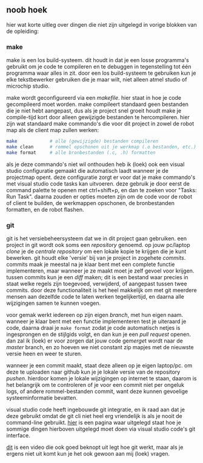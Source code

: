 ## noob hoek

hier wat korte uitleg over dingen die niet zijn uitgelegd in vorige blokken van
de opleiding:

### make

make is een los build-systeem. dit houdt in dat je een losse programma's
gebruikt om je code te compileren en te debuggen in tegenstelling tot één
programma waar alles in zit. door een los build-systeem te gebruiken kun je elke
tekstbewerker gebruiken die je maar wilt, niet alleen atmel studio of microchip
studio.

make wordt geconfigureerd via een _makefile_. hier staat in hoe je code
gecompileerd moet worden. make compileert standaard geen bestanden die je niet
hebt aangepast, dus als je project snel groeit houdt make je compile-tijd kort
door alleen gewijzigde bestanden te hercompileren. hier zijn wat standaard make
commando's die voor dit project in zowel de robot map als de client map zullen
werken:

```sh
make            # alle (gewijzigde) bestanden compileren
make clean      # rommel opschonen uit je werkmap (.o bestanden, etc.)
make format     # alle bronbestanden (.c, .h) formatten
```

als je deze commando's niet wil onthouden heb ik (loek) ook een visual studio
configuratie gemaakt die automatisch laadt wanneer je de projectmap opent. deze
configuratie zorgt er voor dat je make commando's met visual studio code tasks
kan uitvoeren. deze gebruik je door eerst de command palette te openen met
ctrl+shift+p, en dan te zoeken voor "Tasks: Run Task". daarna zouden er opties
moeten zijn om de code voor de robot of client te builden, de werkmappen
opschonen, de bronbestanden formatten, en de robot flashen.

### git

git is het versiebeheersysteem dat we in dit project gaan gebruiken. een project
in git wordt ook soms een _repository_ genoemd. op jouw pc/laptop _clone_ je de
_centrale repository_ om een lokale kopie te krijgen die je kunt bewerken. git
houdt elke 'versie' bij van je project in zogehete _commits_. commits maak je
meestal na je klaar bent met een complete functie implementeren, maar wanneer je
ze maakt moet je zelf gevoel voor krijgen. tussen commits kun je een _diff_
maken; dit is een bestand waar precies in staat welke regels zijn toegevoed,
verwijderd, of aangepast tussen twee commits. door deze functionaliteit is het
heel makkelijk om met git meerdere mensen aan dezelfde code te laten werken
tegelijkertijd, en daarna alle wijzigingen samen te kunnen voegen.

voor gemak werkt iedereen op zijn eigen _branch_, met hun eigen naam. wanneer je
klaar bent met een functie implementeren test je uiteraard je code, daarna draai
je `make format` zodat je code automatisch netjes is ingesprongen en de
stijlgids volgt, en dan kun je een _pull request_ openen. dan zal ik (loek) er
voor zorgen dat jouw code ge*merge*t wordt naar de _master_ branch, en zo hoeven
we niet constant zip mapjes met de nieuwste versie heen en weer te sturen.

wanneer je een commit maakt, staat deze alleen op je eigen laptop/pc. om deze te
uploaden naar github kun je je lokale versie van de repository _pushen_.
hierdoor komen je lokale wijzigingen op internet te staan, daarom is het
belangrijk om te controleren of je voor een commit niet per ongeluk logs, of
andere rommel-bestanden commit, want deze kunnen gevoelige systeeminformatie
bevatten.

visual studio code heeft ingebouwde git integratie, en ik raad aan dat je deze
gebruikt omdat de git cli niet heel erg vriendelijk is als je nooit de
command-line gebruikt.
[hier](https://docs.microsoft.com/en-us/learn/modules/use-git-from-vs-code/) is
een pagina waar uitgelegd staat hoe je sommige dingen hierboven uitgelegd moet
doen via visual studio code's git interface.

[dit](https://www.youtube.com/watch?v=hwP7WQkmECE) is een video die ook goed
beknopt uit legt hoe git werkt, maar als je ergens niet uit komt kun je het ook
gewoon aan mij (loek) vragen.

